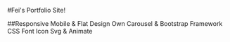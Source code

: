 #Fei's Portfolio Site!

##Responsive Mobile & Flat Design 
Own Carousel & Bootstrap Framework CSS 
Font Icon Svg & Animate
